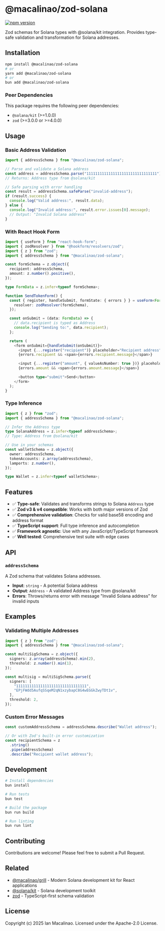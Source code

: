 # @macalinao/zod-solana

[![npm version](https://img.shields.io/npm/v/@macalinao/zod-solana.svg)](https://www.npmjs.com/package/@macalinao/zod-solana)

Zod schemas for Solana types with @solana/kit integration. Provides type-safe validation and transformation for Solana addresses.

## Installation

```bash
npm install @macalinao/zod-solana
# or
yarn add @macalinao/zod-solana
# or
bun add @macalinao/zod-solana
```

### Peer Dependencies

This package requires the following peer dependencies:

- `@solana/kit` (>=1.0.0)
- `zod` (>=3.0.0 or >=4.0.0)

## Usage

### Basic Address Validation

```typescript
import { addressSchema } from "@macalinao/zod-solana";

// Parse and validate a Solana address
const address = addressSchema.parse("11111111111111111111111111111111");
// Returns: Address type from @solana/kit

// Safe parsing with error handling
const result = addressSchema.safeParse("invalid-address");
if (result.success) {
  console.log("Valid address:", result.data);
} else {
  console.log("Invalid address:", result.error.issues[0].message);
  // Output: "Invalid Solana address"
}
```

### With React Hook Form

```typescript
import { useForm } from "react-hook-form";
import { zodResolver } from "@hookform/resolvers/zod";
import { z } from "zod";
import { addressSchema } from "@macalinao/zod-solana";

const formSchema = z.object({
  recipient: addressSchema,
  amount: z.number().positive(),
});

type FormData = z.infer<typeof formSchema>;

function SendTokenForm() {
  const { register, handleSubmit, formState: { errors } } = useForm<FormData>({
    resolver: zodResolver(formSchema),
  });

  const onSubmit = (data: FormData) => {
    // data.recipient is typed as Address
    console.log("Sending to:", data.recipient);
  };

  return (
    <form onSubmit={handleSubmit(onSubmit)}>
      <input {...register("recipient")} placeholder="Recipient address" />
      {errors.recipient && <span>{errors.recipient.message}</span>}

      <input {...register("amount", { valueAsNumber: true })} placeholder="Amount" />
      {errors.amount && <span>{errors.amount.message}</span>}

      <button type="submit">Send</button>
    </form>
  );
}
```

### Type Inference

```typescript
import { z } from "zod";
import { addressSchema } from "@macalinao/zod-solana";

// Infer the Address type
type SolanaAddress = z.infer<typeof addressSchema>;
// Type: Address from @solana/kit

// Use in your schemas
const walletSchema = z.object({
  owner: addressSchema,
  tokenAccounts: z.array(addressSchema),
  lamports: z.number(),
});

type Wallet = z.infer<typeof walletSchema>;
```

## Features

- ✅ **Type-safe**: Validates and transforms strings to Solana `Address` type
- ✅ **Zod v3 & v4 compatible**: Works with both major versions of Zod
- ✅ **Comprehensive validation**: Checks for valid base58 encoding and address format
- ✅ **TypeScript support**: Full type inference and autocompletion
- ✅ **Framework agnostic**: Use with any JavaScript/TypeScript framework
- ✅ **Well tested**: Comprehensive test suite with edge cases

## API

### `addressSchema`

A Zod schema that validates Solana addresses.

- **Input**: `string` - A potential Solana address
- **Output**: `Address` - A validated Address type from @solana/kit
- **Errors**: Throws/returns error with message "Invalid Solana address" for invalid inputs

## Examples

### Validating Multiple Addresses

```typescript
import { z } from "zod";
import { addressSchema } from "@macalinao/zod-solana";

const multiSigSchema = z.object({
  signers: z.array(addressSchema).min(2),
  threshold: z.number().min(1),
});

const multisig = multiSigSchema.parse({
  signers: [
    "11111111111111111111111111111111",
    "EPjFWdd5AufqSSqeM2qN1xzybapC8G4wEGGkZwyTDt1v",
  ],
  threshold: 2,
});
```

### Custom Error Messages

```typescript
const customAddressSchema = addressSchema.describe("Wallet address");

// Or with Zod's built-in error customization
const recipientSchema = z
  .string()
  .pipe(addressSchema)
  .describe("Recipient wallet address");
```

## Development

```bash
# Install dependencies
bun install

# Run tests
bun test

# Build the package
bun run build

# Run linting
bun run lint
```

## Contributing

Contributions are welcome! Please feel free to submit a Pull Request.

## Related

- [@macalinao/grill](https://github.com/macalinao/grill) - Modern Solana development kit for React applications
- [@solana/kit](https://github.com/solana-developers/solana-kit) - Solana development toolkit
- [zod](https://github.com/colinhacks/zod) - TypeScript-first schema validation

## License

Copyright (c) 2025 Ian Macalinao. Licensed under the Apache-2.0 License.
